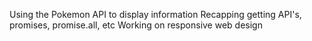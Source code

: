 Using the Pokemon API to display information
Recapping getting API's, promises, promise.all, etc
Working on responsive web design